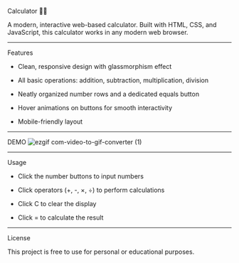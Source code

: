 Calculator 🧮✨

A modern, interactive web-based calculator. Built with HTML, CSS, and JavaScript, this calculator works in any modern web browser.

---
Features

 * Clean, responsive design with glassmorphism effect

 * All basic operations: addition, subtraction, multiplication, division

 * Neatly organized number rows and a dedicated equals button

 * Hover animations on buttons for smooth interactivity

 * Mobile-friendly layout

---
DEMO
![ezgif com-video-to-gif-converter (1)](https://github.com/user-attachments/assets/c7ad9a9e-5006-471f-a3a2-fcbe50a9ca98)

---
Usage

* Click the number buttons to input numbers

* Click operators (+, -, ×, ÷) to perform calculations

* Click C to clear the display

* Click = to calculate the result

---
License

This project is free to use for personal or educational purposes.
